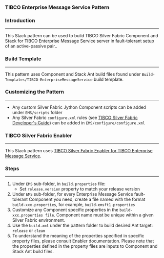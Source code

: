 ### TIBCO Enterprise Message Service Pattern

### Introduction
--------------------------------------
This Stack pattern can be used to build TIBCO Silver Fabric Component and Stack for TIBCO Enterprise Message Service server in 
fault-tolerant setup of an active-passive pair..

### Build Template
--------------------------

This pattern uses Component and Stack Ant build files found under  `Build-Templates/TIBCO-EnterpriseMessageService` build template. 
### Customizing the Pattern
--------------------------------------

* Any custom Silver Fabric Jython Component scripts can be added under `EMS/scripts` folder
* Any Silver Fabric `configure.xml` rules (see [TIBCO Silver Fabric Developer's Guide]) can be added in `EMS/configure/configure.xml`


### TIBCO Silver Fabric Enabler
------------------------------------------

This Stack pattern uses [TIBCO Silver Fabric Enabler for TIBCO Enterprise Message Service].

### Steps
--------------------------------------
1. Under `EMS`  sub-folder, in  `build.properties` file:
	* Set `release.version` property to match your release version
2. Under `EMS`  sub-folder, for every Enterprise Message Service fault-tolerant Component you need, create a file named with the format `build-xxx.properties`, for example, `build-emsft1.properties`
3. Customize any Component specific properties in the `build-xxx.properties file`. Component name  must be unique within a given Silver Fabric environment.
4. Use the `build.xml` under the pattern folder to build desired Ant target: `release` or `clean`
5. To understand the meaning of the properties specified in specific property files, please consult Enabler documentation. 
Please note that the properties defined in the  property files are inputs to Component and Stack Ant build files.

[TIBCO Silver Fabric Enabler for TIBCO Enterprise Message Service]: <https://docs.tibco.com/products/tibco-silver-fabric-enabler-for-tibco-enterprise-message-service-2-1-0>
[TIBCO Silver Fabric Developer's Guide]:<https://docs.tibco.com/pub/silver_fabric/5.7.1/doc/pdf/TIB_silver_fabric_5.7.1_developers_guide.pdf>